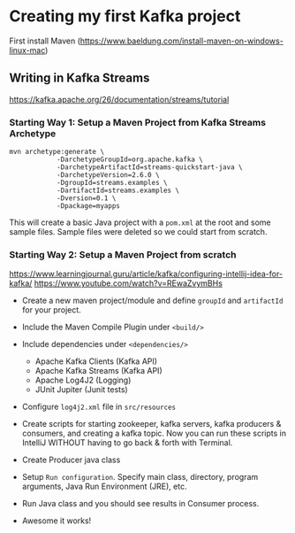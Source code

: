# Creating my first Kafka project

First install Maven (https://www.baeldung.com/install-maven-on-windows-linux-mac)

## Writing in Kafka Streams
https://kafka.apache.org/26/documentation/streams/tutorial

### Starting Way 1: Setup a Maven Project from Kafka Streams Archetype
```
mvn archetype:generate \
            -DarchetypeGroupId=org.apache.kafka \
            -DarchetypeArtifactId=streams-quickstart-java \
            -DarchetypeVersion=2.6.0 \
            -DgroupId=streams.examples \
            -DartifactId=streams.examples \
            -Dversion=0.1 \
            -Dpackage=myapps
```

This will create a basic Java project with a `pom.xml` at the root and some sample files.
Sample files were deleted so we could start from scratch.

### Starting Way 2: Setup a Maven Project from scratch
<https://www.learningjournal.guru/article/kafka/configuring-intellij-idea-for-kafka/>
<https://www.youtube.com/watch?v=REwaZvymBHs>

- Create a new maven project/module and define `groupId` and `artifactId` for your project.
- Include the Maven Compile Plugin under `<build/>`
- Include dependencies under `<dependencies/>`
  - Apache Kafka Clients (Kafka API)
  - Apache Kafka Streams (Kafka API)
  - Apache Log4J2 (Logging)
  - JUnit Jupiter (Junit tests)
- Configure `log4j2.xml` file in `src/resources`

- Create scripts for starting zookeeper, kafka servers, kafka producers & consumers, and creating a kafka topic. Now you can run these scripts in IntelliJ WITHOUT having to go back & forth with Terminal.

- Create Producer java class
- Setup `Run configuration`. Specify main class, directory, program arguments, Java Run Environment (JRE), etc.
- Run Java class and you should see results in Consumer process.
- Awesome it works!
